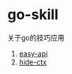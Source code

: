 # go-skill

关于go的技巧应用

1. [easy-api](easy-api\README.md "easy-api")
1. [hide-ctx](hide-ctx\README.md "hide-ctx")